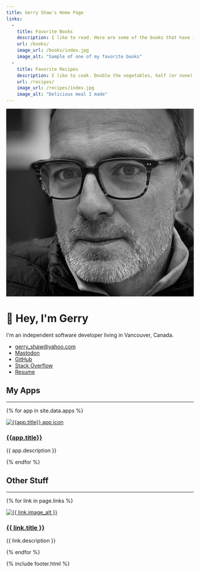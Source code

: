 ```yaml
---
title: Gerry Shaw's Home Page
links:
  -
    title: Favorite Books
    description: I like to read. Here are some of the books that have influenced me.
    url: /books/
    image_url: /books/index.jpg
    image_alt: "Sample of one of my favorite books"
  -
    title: Favorite Recipes
    description: I like to cook. Double the vegetables, half (or none) of the meat.
    url: /recipes/
    image_url: /recipes/index.jpg
    image_alt: "Delicious meal I made"
---
```



![Gerry Shaw](/gerry.jpg#profile-pic)

# 👋 Hey, I'm Gerry

I'm an independent software developer living in Vancouver, Canada.

- [gerry_shaw@yahoo.com](mailto:gerry_shaw@yahoo.com)
- <a rel="me" href="https://mas.to/@gshaw">Mastodon</a>
- [GitHub](https://github.com/gshaw)
- [Stack Overflow](https://stackoverflow.com/users/265940/gerry-shaw)
- [Resume](/resume)

## My Apps

---

{% for app in site.data.apps %}
<div class="card">
  <a href="{{app.link_url}}">
    <img src="{{app.icon_url}}" alt="{{app.title}} app icon">
  </a>
  <div class="card-details">
    <h3><a href="{{app.link_url}}">{{app.title}}</a></h3>
    <p>
      {{ app.description }}
    </p>
  </div>
</div>
{% endfor %}

## Other Stuff

---

{% for link in page.links %}
<div class="card">
  <a href="{{ link.url }}">
    <img src="{{ link.image_url }}" alt="{{ link.image_alt }}">
  </a>
  <div class="card-details">
    <h3><a href="{{ link.url }}">{{ link.title }}</a></h3>
    <p>{{ link.description }}</p>
  </div>
</div>
{% endfor %}

{% include footer.html %}
